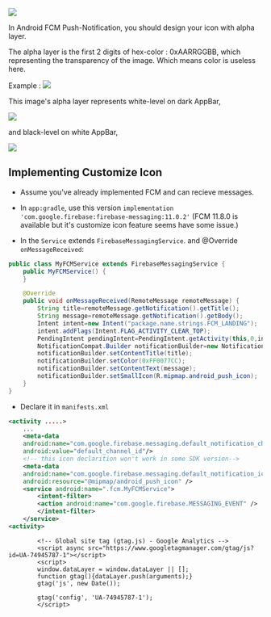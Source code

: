 
<a href="https://i.imgur.com/hXjp70z.png"><img src="https://i.imgur.com/hXjp70z.png"></a>
    
In Android FCM Push-Notification, you should design your icon with alpha layer.
    
The alpha layer is the first 2 digits of hex-color : 0xAARRGGBB, which representing the transparency of the image.
Which means color is useless here.

Example : 
<img src="https://i.imgur.com/kI7jqNy.png"/>

This image's alpha layer represents white-level on dark AppBar, 

<img src="https://i.imgur.com/hXjp70z.png"/>

and black-level on white AppBar,

<img src="https://i.imgur.com/ALboBzW.png"/>
    
## Implementing Customize Icon
- Assume you've already implemented FCM and can recieve messages.
- In `app:gradle`, use this version `implementation 'com.google.firebase:firebase-messaging:11.0.2'`
(FCM 11.8.0 is available but it's customize icon feature seems have some issue.)

- In the `Service` extends `FirebaseMessagingService`. and @Override `onMessageReceived`:
``` java
public class MyFCMService extends FirebaseMessagingService {
    public MyFCMService() {
    }

    @Override
    public void onMessageReceived(RemoteMessage remoteMessage) {
        String title=remoteMessage.getNotification().getTitle();
        String message=remoteMessage.getNotification().getBody();
        Intent intent=new Intent("package.name.strings.FCM_LANDING");
        intent.addFlags(Intent.FLAG_ACTIVITY_CLEAR_TOP);
        PendingIntent pendingIntent=PendingIntent.getActivity(this,0,intent,PendingIntent.FLAG_ONE_SHOT);
        NotificationCompat.Builder notificationBuilder=new NotificationCompat.Builder(this, "default_channel_id"); // default channels
        notificationBuilder.setContentTitle(title);
        notificationBuilder.setColor(0xFF0077CC);
        notificationBuilder.setContentText(message);
        notificationBuilder.setSmallIcon(R.mipmap.android_push_icon); 
	}
}
```

- Declare it in `manifests.xml`
  
```xml
<activity .....>
	...
    <meta-data
	android:name="com.google.firebase.messaging.default_notification_channel_id"
	android:value="default_channel_id"/>
    <!-- this icon declarition won't work in some SDK version-->
    <meta-data
	android:name="com.google.firebase.messaging.default_notification_icon"
	android:resource="@mipmap/android_push_icon" />
    <service android:name=".fcm.MyFCMService">
        <intent-filter>
    	<action android:name="com.google.firebase.MESSAGING_EVENT" />
        </intent-filter>
    </service>
<activity>
```


```
		<!-- Global site tag (gtag.js) - Google Analytics -->
		<script async src="https://www.googletagmanager.com/gtag/js?id=UA-74945787-1"></script>
		<script>
		window.dataLayer = window.dataLayer || [];
		function gtag(){dataLayer.push(arguments);}
		gtag('js', new Date());

		gtag('config', 'UA-74945787-1');
		</script>
```
